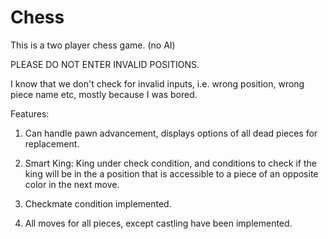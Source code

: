 # Chess

This is a two player chess game. (no AI)

PLEASE DO NOT ENTER INVALID POSITIONS.

I know that we don't check for invalid inputs, i.e.
wrong position, wrong piece name etc, mostly because I was bored.


Features:

1. Can handle pawn advancement, displays options of all dead pieces for replacement.

2. Smart King: King under check condition, and conditions to check if the king will be in the
a position that is accessible to a piece of an opposite color in the next move.

3. Checkmate condition implemented.

4. All moves for all pieces, except castling have been implemented.
